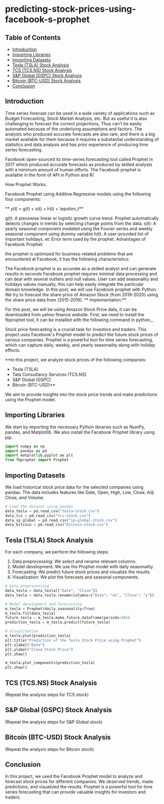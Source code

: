 # predicting-stock-prices-using-facebook-s-prophet
 

## Table of Contents
- [Introduction](#introduction)
- [Importing Libraries](#importing-libraries)
- [Importing Datasets](#importing-datasets)
- [Tesla (TSLA) Stock Analysis](#tesla-tsla-stock-analysis)
- [TCS (TCS.NS) Stock Analysis](#tcs-tcsns-stock-analysis)
- [S&P Global (GSPC) Stock Analysis](#sp-global-gspc-stock-analysis)
- [Bitcoin (BTC-USD) Stock Analysis](#bitcoin-btc-usd-stock-analysis)
- [Conclusion](#conclusion)

## Introduction
Time series forecast can be used in a wide variety of applications such as Budget Forecasting, Stock Market Analysis, etc. But as useful it is also challenging to forecast the correct projections, Thus can’t be easily automated because of the underlying assumptions and factors. The analysts who produced accurate forecasts are also rare, and there is a big market available for them because it requires a substantial understanding of statistics and data analysis and has prior experience of producing time series forecasting.

Facebook open-sourced its time-series forecasting tool called Prophet in 2017 which produced accurate forecasts as produced by skilled analysts with a minimum amount of human efforts. The Facebook prophet is available in the form of API in Python and R/

How Prophet Works:

Facebook Prophet using Additive Regressive models using the following four components:

**
y(t) = g(t) + s(t) + h(t) + \epsilon_t**

g(t): A piecewise linear or logistic growth curve trend. Prophet automatically detects changes in trends by selecting change points from the data.
s(t): A yearly seasonal component modeled using the Fourier series and weekly seasonal component using dummy variable
h(t): A user-provided list of important holidays.
et:  Error term used by the prophet.
Advantages of Facebook Prophet:

the prophet is optimized for business-related problems that are encountered at Facebook, it has the following characteristics:

The Facebook prophet is as accurate as a skilled analyst and can generate results in seconds
Facebook prophet requires minimal data processing and can deal with several outliers and null values.
User can add seasonality and holidays values manually, this can help easily integrate the particular domain knowledge.
In this post, we will use Facebook prophet with Python. We try to forecast the share price of Amazon Stock (from 2019-2020) using the share price data from (2015-2019).
**
Implementation:**

For this post, we will be using Amazon Stock Price data, it can be downloaded from yahoo finance website.
First, we need to install the fbprophet tool, it can be installed with the following command in python._

Stock price forecasting is a crucial task for investors and traders. This project uses Facebook's Prophet model to predict the future stock prices of various companies. Prophet is a powerful tool for time series forecasting, which can capture daily, weekly, and yearly seasonality along with holiday effects.

**In this project, we analyze stock prices of the following companies:
- Tesla (TSLA)
- Tata Consultancy Services (TCS.NS)
- S&P Global (GSPC)
- Bitcoin (BTC-USD)**

We aim to provide insights into the stock price trends and make predictions using the Prophet model.

## Importing Libraries
We start by importing the necessary Python libraries such as NumPy, pandas, and Matplotlib. We also install the Facebook Prophet library using pip.

```python
import numpy as np
import pandas as pd
import matplotlib.pyplot as plt
from fbprophet import Prophet
```

## Importing Datasets
We load historical stock price data for the selected companies using pandas. The data includes features like Date, Open, High, Low, Close, Adj Close, and Volume.

```python
# Load the dataset using pandas
data_tesla = pd.read_csv("tesla-stock.csv")
data_tcs = pd.read_csv("tcs-stock.csv")
data_sp_global = pd.read_csv("sp-global-stock.csv")
data_bitcoin = pd.read_csv("bitcoin-stock.csv")
```

## Tesla (TSLA) Stock Analysis
For each company, we perform the following steps:
1. Data preprocessing: We select and rename relevant columns.
2. Model development: We use the Prophet model with daily seasonality.
3. Forecasting: We predict future stock prices and visualize the results.
4. Visualization: We plot the forecasts and seasonal components.

```python
# Data preprocessing
data_tesla = data_tesla[["Date", "Close"]]
data_tesla = data_tesla.rename(columns={"Date": "ds", "Close": "y"})

# Model development and forecasting
m_tesla = Prophet(daily_seasonality=True)
m_tesla.fit(data_tesla)
future_tesla = m_tesla.make_future_dataframe(periods=365)
prediction_tesla = m_tesla.predict(future_tesla)

# Visualization
m_tesla.plot(prediction_tesla)
plt.title("Prediction of the Tesla Stock Price using Prophet")
plt.xlabel("Date")
plt.ylabel("Close Stock Price")
plt.show()

m_tesla.plot_components(prediction_tesla)
plt.show()
```

## TCS (TCS.NS) Stock Analysis
(Repeat the analysis steps for TCS stock)

## S&P Global (GSPC) Stock Analysis
(Repeat the analysis steps for S&P Global stock)

## Bitcoin (BTC-USD) Stock Analysis
(Repeat the analysis steps for Bitcoin stock)

## Conclusion
In this project, we used the Facebook Prophet model to analyze and forecast stock prices for different companies. We observed trends, made predictions, and visualized the results. Prophet is a powerful tool for time series forecasting that can provide valuable insights for investors and traders.

 

